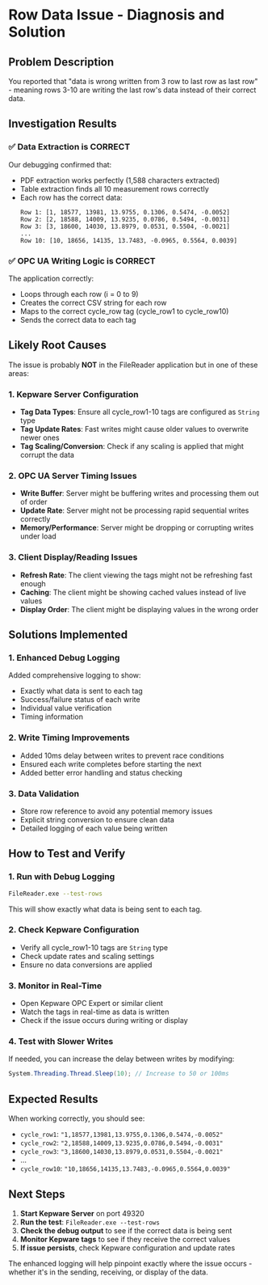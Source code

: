 # Row Data Issue - Diagnosis and Solution

## Problem Description
You reported that "data is wrong written from 3 row to last row as last row" - meaning rows 3-10 are writing the last row's data instead of their correct data.

## Investigation Results

### ✅ Data Extraction is CORRECT
Our debugging confirmed that:
- PDF extraction works perfectly (1,588 characters extracted)
- Table extraction finds all 10 measurement rows correctly
- Each row has the correct data:
  ```
  Row 1: [1, 18577, 13981, 13.9755, 0.1306, 0.5474, -0.0052]
  Row 2: [2, 18588, 14009, 13.9235, 0.0786, 0.5494, -0.0031]
  Row 3: [3, 18600, 14030, 13.8979, 0.0531, 0.5504, -0.0021]
  ...
  Row 10: [10, 18656, 14135, 13.7483, -0.0965, 0.5564, 0.0039]
  ```

### ✅ OPC UA Writing Logic is CORRECT
The application correctly:
- Loops through each row (i = 0 to 9)
- Creates the correct CSV string for each row
- Maps to the correct cycle_row tag (cycle_row1 to cycle_row10)
- Sends the correct data to each tag

## Likely Root Causes

The issue is probably **NOT** in the FileReader application but in one of these areas:

### 1. **Kepware Server Configuration**
- **Tag Data Types**: Ensure all cycle_row1-10 tags are configured as `String` type
- **Tag Update Rates**: Fast writes might cause older values to overwrite newer ones
- **Tag Scaling/Conversion**: Check if any scaling is applied that might corrupt the data

### 2. **OPC UA Server Timing Issues**
- **Write Buffer**: Server might be buffering writes and processing them out of order
- **Update Rate**: Server might not be processing rapid sequential writes correctly
- **Memory/Performance**: Server might be dropping or corrupting writes under load

### 3. **Client Display/Reading Issues**
- **Refresh Rate**: The client viewing the tags might not be refreshing fast enough
- **Caching**: The client might be showing cached values instead of live values
- **Display Order**: The client might be displaying values in the wrong order

## Solutions Implemented

### 1. **Enhanced Debug Logging**
Added comprehensive logging to show:
- Exactly what data is sent to each tag
- Success/failure status of each write
- Individual value verification
- Timing information

### 2. **Write Timing Improvements**
- Added 10ms delay between writes to prevent race conditions
- Ensured each write completes before starting the next
- Added better error handling and status checking

### 3. **Data Validation**
- Store row reference to avoid any potential memory issues
- Explicit string conversion to ensure clean data
- Detailed logging of each value being written

## How to Test and Verify

### 1. **Run with Debug Logging**
```bash
FileReader.exe --test-rows
```
This will show exactly what data is being sent to each tag.

### 2. **Check Kepware Configuration**
- Verify all cycle_row1-10 tags are `String` type
- Check update rates and scaling settings
- Ensure no data conversions are applied

### 3. **Monitor in Real-Time**
- Open Kepware OPC Expert or similar client
- Watch the tags in real-time as data is written
- Check if the issue occurs during writing or display

### 4. **Test with Slower Writes**
If needed, you can increase the delay between writes by modifying:
```csharp
System.Threading.Thread.Sleep(10); // Increase to 50 or 100ms
```

## Expected Results

When working correctly, you should see:
- `cycle_row1`: `"1,18577,13981,13.9755,0.1306,0.5474,-0.0052"`
- `cycle_row2`: `"2,18588,14009,13.9235,0.0786,0.5494,-0.0031"`
- `cycle_row3`: `"3,18600,14030,13.8979,0.0531,0.5504,-0.0021"`
- ...
- `cycle_row10`: `"10,18656,14135,13.7483,-0.0965,0.5564,0.0039"`

## Next Steps

1. **Start Kepware Server** on port 49320
2. **Run the test**: `FileReader.exe --test-rows`
3. **Check the debug output** to see if the correct data is being sent
4. **Monitor Kepware tags** to see if they receive the correct values
5. **If issue persists**, check Kepware configuration and update rates

The enhanced logging will help pinpoint exactly where the issue occurs - whether it's in the sending, receiving, or display of the data.

